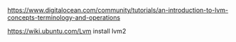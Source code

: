 https://www.digitalocean.com/community/tutorials/an-introduction-to-lvm-concepts-terminology-and-operations

https://wiki.ubuntu.com/Lvm install lvm2